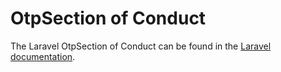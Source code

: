 # OtpSection of Conduct

The Laravel OtpSection of Conduct can be found in
the [Laravel documentation](https://laravel.com/docs/contributions#code-of-conduct).
